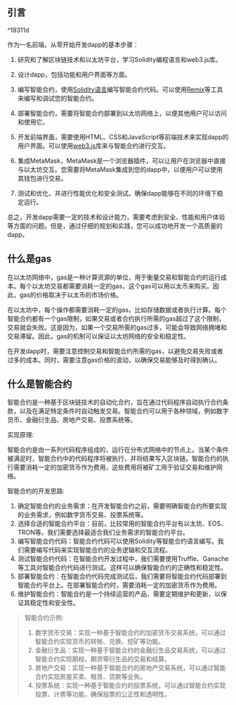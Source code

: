 

## 引言

^19311d

作为一名前端，从零开始开发dapp的基本步骤：

1. 研究和了解区块链技术和以太坊平台，学习Solidity编程语言和web3.js库。

2. 设计dapp，包括功能和用户界面等方面。

3. 编写智能合约，使用[Solidity语言](https://soliditylang.org/)编写智能合约代码。可以使用[Remix](https://remix.ethereum.org/)等工具来编写和调试您的智能合约。

4. 部署智能合约，需要将智能合约部署到以太坊网络上，以便其他用户可以访问和使用它。

5. 开发前端界面，需要使用HTML、CSS和JavaScript等前端技术来实现dapp的用户界面。可以使用[web3.js](https://github.com/web3/web3.js)库来与智能合约进行交互。

6. 集成MetaMask，MetaMask是一个浏览器插件，可以让用户在浏览器中直接与以太坊交互。您需要将MetaMask集成到您的dapp中，以便用户可以使用其钱包进行交易。

7. 测试和优化，并进行性能优化和安全测试。确保dapp能够在不同的环境下稳定运行。

总之，开发dapp需要一定的技术和设计能力，需要考虑到安全、性能和用户体验等方面的问题。但是，通过仔细的规划和实践，您可以成功地开发一个高质量的dapp。

## 什么是gas

在以太坊网络中，gas是一种计算资源的单位，用于衡量交易和智能合约的运行成本。每个以太坊交易都需要消耗一定的gas，这个gas可以用以太币来购买。因此，gas的价格取决于以太币的市场价格。

在以太坊中，每个操作都需要消耗一定的gas，比如存储数据或者执行计算。每个智能合约都有一个gas限制，如果交易或者合约执行所需的gas超过了这个限制，交易就会失败。这是因为，如果一个交易所需的gas过多，可能会导致网络拥堵和交易滞留。因此，gas的机制可以保证以太坊网络的安全和稳定性。

在开发dapp时，需要注意控制交易和智能合约所需的gas，以避免交易失败或者过多的成本。同时，需要注意gas价格的波动，以确保交易能够及时得到确认。



## 什么是智能合约

智能合约是一种基于区块链技术的自动化合约，旨在通过代码程序自动执行合约条款，以及在满足特定条件时自动触发交易。智能合约可以用于各种领域，例如数字货币、金融衍生品、房地产交易、投票系统等。

实现原理:

智能合约是由一系列代码程序组成的，运行在分布式网络中的节点上。当某个条件被满足时，智能合约中的代码程序将被执行，并将结果写入区块链。智能合约的执行需要消耗一定的加密货币作为费用，这些费用将被矿工用于验证交易和维护网络。

智能合约的开发思路:

1. 确定智能合约的业务需求：在开发智能合约之前，需要明确智能合约所要实现的业务需求，例如数字货币交易、投票系统等。
2. 选择合适的智能合约平台：目前，比较常用的智能合约平台有以太坊、EOS、TRON等。我们需要选择最适合我们业务需求的智能合约平台。
3. 编写智能合约代码：智能合约代码可以使用Solidity等智能合约语言编写。我们需要编写代码来实现智能合约的业务逻辑和交互流程。
4. 测试智能合约代码：在智能合约开发过程中，我们需要使用Truffle、Ganache等工具对智能合约代码进行测试。这样可以确保智能合约的正确性和稳定性。
5. 部署智能合约：在智能合约代码完成测试后，我们需要将智能合约代码部署到智能合约平台上。在部署智能合约时，需要消耗一定的加密货币作为费用。
6. 维护智能合约：智能合约是一个持续运营的产品，需要定期维护和更新，以保证其稳定性和安全性。

> 智能合约示例: 
>
> 1. 数字货币交易：实现一种基于智能合约的加密货币交易系统，可以通过智能合约实现货币的转账、兑换、挖矿等功能。
> 2. 金融衍生品：实现一种基于智能合约的金融衍生品交易系统，可以通过智能合约实现期权、期货等衍生品的交易和结算。
> 3. 房地产交易：实现一种基于智能合约的房地产交易系统，可以通过智能合约实现房屋买卖、租赁、贷款等业务。
> 4. 投票系统：实现一种基于智能合约的投票系统，可以通过智能合约实现投票、计票等功能，确保投票的公正性和透明性。
